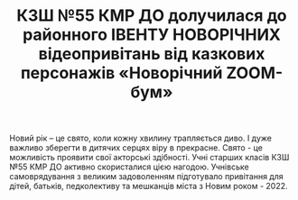 ﻿---
title: КЗШ №55 КМР ДО долучилася до районного  ІВЕНТУ НОВОРІЧНИХ відеопривітань від казкових персонажів «Новорічний ZOOM-бум»
---

Новий рік – це свято, коли кожну хвилину трапляється диво. І дуже важливо зберегти в дитячих серцях віру в прекрасне. Свято - це можливість проявити свої акторські здібності. Учні старших класів КЗШ №55 КМР ДО  активно скористалися цією нагодою. Учнівське самоврядування з великим задоволенням підготувало привітання для  дітей, батьків, педколективу та мешканців міста з Новим роком - 2022.

<youtube id="fllVkwO35dM"></youtube>